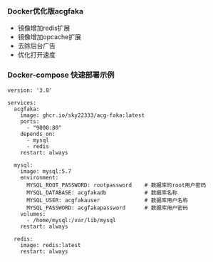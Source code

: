 ### Docker优化版acgfaka

- 镜像增加redis扩展
- 镜像增加opcache扩展
- 去除后台广告
- 优化打开速度



### Docker-compose 快速部署示例
```
version: '3.8'

services:
  acgfaka:
    image: ghcr.io/sky22333/acg-faka:latest
    ports:
      - "9000:80"
    depends_on:
      - mysql
      - redis
    restart: always

  mysql:
    image: mysql:5.7
    environment:
      MYSQL_ROOT_PASSWORD: rootpassword    # 数据库的root用户密码
      MYSQL_DATABASE: acgfakadb            # 数据库名称
      MYSQL_USER: acgfakauser              # 数据库用户名称
      MYSQL_PASSWORD: acgfakapassword      # 数据库用户密码
    volumes:
      - /home/mysql:/var/lib/mysql
    restart: always

  redis:
    image: redis:latest
    restart: always
```
